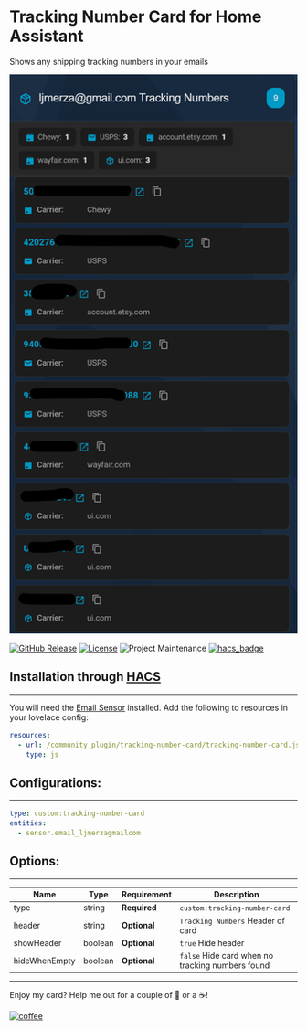 # Tracking Number Card for Home Assistant
Shows any shipping tracking numbers in your emails

<img src='https://raw.githubusercontent.com/ljmerza/tracking-number-card/master/card.png' />

[![GitHub Release][releases-shield]][releases]
[![License][license-shield]](LICENSE.md)
![Project Maintenance][maintenance-shield]
[![hacs_badge](https://img.shields.io/badge/HACS-Default-orange.svg?style=for-the-badge)](https://github.com/hacs/integration)

## Installation through [HACS](https://github.com/hacs/integration)
---
You will need the [Email Sensor](https://github.com/ljmerza/ha-email-sensor) installed.
Add the following to resources in your lovelace config:

```yaml
resources:
  - url: /community_plugin/tracking-number-card/tracking-number-card.js
    type: js
```

## Configurations:
---
```yaml
type: custom:tracking-number-card
entities:
  - sensor.email_ljmerzagmailcom
```

## Options:
---
| Name | Type | Requirement | Description
| ---- | ---- | ------- | -----------
| type | string | **Required** | `custom:tracking-number-card`
| header | string | **Optional** | `Tracking Numbers` Header of card
| showHeader | boolean | **Optional** | `true` Hide header
| hideWhenEmpty  | boolean | **Optional** | `false` Hide card when no tracking numbers found

---

Enjoy my card? Help me out for a couple of :beers: or a :coffee:!

[![coffee](https://www.buymeacoffee.com/assets/img/custom_images/black_img.png)](https://www.buymeacoffee.com/JMISm06AD)


[commits-shield]: https://img.shields.io/github/commit-activity/y/ljmerza/tracking-number-card.svg?style=for-the-badge
[commits]: https://github.com/ljmerza/tracking-number-card/commits/master
[license-shield]: https://img.shields.io/github/license/ljmerza/tracking-number-card.svg?style=for-the-badge
[maintenance-shield]: https://img.shields.io/badge/maintainer-Leonardo%20Merza%20%40ljmerza-blue.svg?style=for-the-badge
[releases-shield]: https://img.shields.io/github/release/ljmerza/tracking-number-card.svg?style=for-the-badge
[releases]: https://github.com/ljmerza/tracking-number-card/releases
